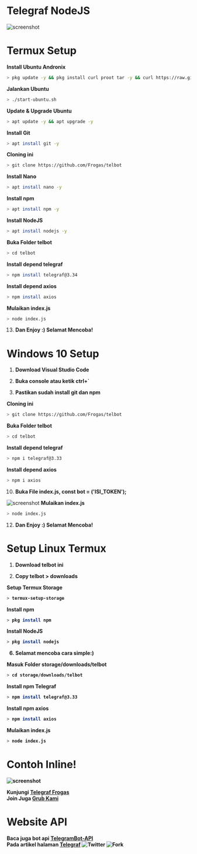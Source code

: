 # Telegraf NodeJS

![screenshot](231a7b66c5080ccb37407be02999ac2b.gif)

# Termux Setup
<b>Install Ubuntu Andronix</b>
```bash
> pkg update -y && pkg install curl proot tar -y && curl https://raw.githubusercontent.com/AndronixApp/AndronixOrigin/master/Installer/Ubuntu/ubuntu.sh | bash
```
<b>Jalankan Ubuntu</b>
```bash
> ./start-ubuntu.sh
```
<b>Update & Upgrade Ubuntu</b>
```bash
> apt update -y && apt upgrade -y
```
<b>Install Git</b>
```bash
> apt install git -y
```
<b>Cloning ini</b>
```bash
> git clone https://github.com/Frogas/telbot
```
<b>Install Nano</b>
```bash
> apt install nano -y
```
<b>Install npm</b>
```bash
> apt install npm -y
```
<b>Install NodeJS</b>
```bash
> apt install nodejs -y
```
<b>Buka Folder telbot</b>
```bash
> cd telbot
```
<b>Install depend telegraf</b>
```bash
> npm install telegraf@3.34
```
<b>Install depend axios</b>
```bash
> npm install axios
```
<b>Mulaikan index.js</b>
```bash
> node index.js
```

13. <b>Dan Enjoy :) Selamat Mencoba!</b>

# Windows 10 Setup

1. <b>Download Visual Studio Code</b>

2. <b>Buka console atau ketik ctrl+`</b>

3. <b>Pastikan sudah install git dan npm</b>

<b>Cloning ini</b>
```bash
> git clone https://github.com/Frogas/telbot
```
<b>Buka Folder telbot</b>
```bash
> cd telbot
```
<b>Install depend telegraf</b>
```bash
> npm i telegraf@3.33
```
<b>Install depend axios</b>
```bash
> npm i axios
```

10. <b>Buka File index.js, const bot = ('ISI_TOKEN');</b>

![screenshot](Screenshot_20201010-001025_Telegram.jpg)
<b>Mulaikan index.js</b>
```bash
> node index.js
```

12. <b>Dan Enjoy :) Selamat Mencoba!</b>

# Setup Linux Termux

1. <b>Download telbot ini</b>

2. <b>Copy telbot > downloads

<b>Setup Termux Storage</b>

```bash
> termux-setup-storage
```

<b>Install npm</b>

```bash
> pkg install npm
```
<b>Install NodeJS</b>

```bash
> pkg install nodejs
```

6. Selamat mencoba cara simple:)

<b>Masuk Folder storage/downloads/telbot</b>

```bash
> cd storage/downloads/telbot
```

<b>Install npm Telegraf</b>

```bash
> npm install telegraf@3.33
```

<b>Install npm axios</b>

```bash
> npm install axios
```

<b>Mulaikan index.js</b>

```bash
> node index.js
```

# Contoh Inline!

![screenshot](Screenshot_20201009-235539_Telegram.jpg)

Kunjungi <a href="https://github.com/Shikukiza/telegraf_bot">Telegraf Frogas</a>
<br/>
Join Juga <a href="https://t.me/FrogasGrub">Grub Kami</a>

# Website API
Baca juga bot api <a href="https://core.telegram.org/bots/api">TelegramBot-API</a>
<br>
Pada artikel halaman <a href="https://telegraf.js.org/#/">Telegraf</a>
![Twitter](https://img.shields.io/twitter/follow/Frogas21?style=flat-square)
![Fork](https://img.shields.io/github/forks/Frogas/telbot?style=flat-square)
